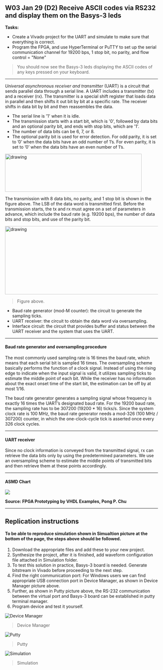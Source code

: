 ## W03 Jan 29 (D2) Receive ASCII codes via RS232 and display them on the Basys-3 leds

**Tasks:**

* Create a Vivado project for the UART and simulate to make sure that everything is correct.
* Program the FPGA, and use HyperTerminal or PuTTY to set up the serial communication channel for 19200 bps, 1 stop bit, no parity, and flow control = "None"

>You should now see the Basys-3 leds displaying the ASCII codes of any keys pressed on your keyboard.

---

*Universal asynchronous receiver and transmitter* (UART) is a circuit that sends parallel data through a serial line. 
A UART includes a transmitter (tx) and a receiver (rx). The transmitter is a special shift register that loads data in parallel and then shifts it out bit by bit at a specific rate. The receiver shifts in data bit by bit and then reassembles the data. 

* The serial line is '1' when it is idle. 
* The transmission starts with a start bit, which is '0', followed by data bits and an optional parity bit, and ends with stop bits, which are '1'. 
* The number of data bits can be 6, 7, or 8. 
* The optional parity bit is used for error detection. For odd parity, it is set to ’0’ when the data bits have an odd number of 1’s. For even parity, it is set to ’0’ when the data bits have an even number of 1’s.

<img src="https://github.com/deivyka/SHC4300/blob/master/W03%20(D2)%20ASCII_UART_LED_SSEG/0.%20IMAGES/uart.png" alt="drawing" width="450" height="125"/>


The transmission with 8 data bits, no parity, and 1 stop bit is shown in the figure above. The LSB of the data word is transmitted first. Before the transmission starts, the tx and rx must agree on a set of parameters in advance, which include the baud rate (e.g. 19200 bps), the number of data bits and stop bits, and use of the parity bit.

<img src="https://github.com/deivyka/SHC4300/blob/master/W03%20(D2)%20ASCII_UART_LED_SSEG/0.%20IMAGES/block_diagram.jpg" alt="drawing" width="550" height="225"/>

>Figure above.

* Baud rate generator (mod-M counter): the circuit to generate the sampling ticks.
* UART receiver: the circuit to obtain the data word via oversampling.
* Interface circuit: the circuit that provides buffer and status between the UART receiver and the system that uses the UART.


---
#### Baud rate generator and oversampling procedure
The most commonly used sampling rate is 16 times the baud rate, which means that each serial bit is sampled 16 times.
The oversampling scheme basically performs the function of a clock signal. Instead of using the rising edge to indicate when the input signal is valid, it utilizes sampling ticks to estimate the middle point of each bit. While the receiver has no information about the exact onset time of the start bit, the estimation can be off by at most 1/16. 

The baud rate generator generates a sampling signal whose frequency is exactly 16 times the UART’s designated baud rate. For the 19200 baud rate, the sampling rate has to be 307200 (19200 * 16) ticks/s. Since the system clock rate is 100 MHz, the baud rate generator needs a mod-326 (100 MHz / 307200) counter, in which the one-clock-cycle tick is asserted once every 326 clock cycles.

---
#### UART receiver
Since no clock information is conveyed from the transmitted signal, rx can retrieve the data bits only by using the predetermined parameters. We use an oversampling scheme to estimate the middle points of transmitted bits and then retrieve them at these points accordingly.


---
#### ASMD Chart
<img src="https://github.com/deivyka/SHC4300/blob/master/W03%20(D2)%20ASCII_UART_LED_SSEG/0.%20IMAGES/ASMD_UART.png">

**Source: FPGA Prototyping by VHDL Examples, Pong P. Chu**

---
## Replication instructions

#### To be able to reproduce simulation shown in Simualtion picture at the bottom of the page, the steps above should be followed.

1. Download the appropriate files and add these to your new project.
2. Synthesize the project, after it is finished, add waveform configuration file attached in Simulation folder.
3. To test this solution in practice, Basys-3 board is needed. Generate bitstream in Vivado before proceeding to the next step.
4. Find the right communication port: For Windows users we can find appropriate USB connection port in Device Manager, as shown in Device Manager picture above.
5. Further, as shown in Putty picture above, the RS-232 communication between the virtual port and Basys-3 board can be established in putty terminal manager.
6. Program device and test it yourself.

![Device Manager](https://github.com/deivyka/SHC4300/blob/master/W03%20(D2)%20ASCII_UART_LED_SSEG/0.%20IMAGES/device_manager.PNG)
>Device Manager

![Putty](https://github.com/deivyka/SHC4300/blob/master/W03%20(D2)%20ASCII_UART_LED_SSEG/0.%20IMAGES/putty.PNG)
>Putty

![Simulation](https://github.com/deivyka/SHC4300/blob/master/W03%20(D2)%20ASCII_UART_LED_SSEG/0.%20IMAGES/simulation.PNG)
>Simulation

